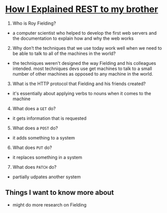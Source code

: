 # [How I Explained REST to my brother](https://gist.github.com/brookr/5977550)

1. Who is Roy Fielding?

- a computer scientist who helped to develop the first web servers and the documentation to explain how and why the web works

2. Why don’t the techniques that we use today work well when we need to be able to talk to all of the machines in the world?

- the techniques weren't designed the way Fielding and his colleagues intended. most techniques devs use get machines to talk to a small number of other machines as opposed to any machine in the world. 

3. What is the HTTP protocol that Fielding and his friends created?

- it's essentially about applying verbs to nouns when it comes to the machine

4. What does a `GET` do?

- it gets information that is requested

5. What does a `POST` do?

- it adds something to a system

6. What does `PUT` do?

- it replaces something in a system

7. What does `PATCH` do?

- partially udpates another system

## Things I want to know more about

- might do more research on Fielding